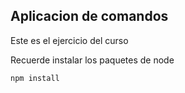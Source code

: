 ## Aplicacion de comandos

Este es el ejercicio del curso

Recuerde instalar los paquetes de node

```
npm install
```